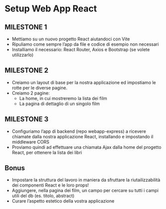 # Setup Web App React

## MILESTONE 1
- Mettiamo su un nuovo progetto React aiutandoci con Vite
- Ripuliamo come sempre l’app da file e codice di esempio non necessari
- Installiamo il necessario: React Router, Axios e Bootstrap (se volete utilizzarlo)

## MILESTONE 2
- Creiamo un layout di base per la nostra applicazione ed impostiamo le rotte per le diverse pagine.
- Creiamo 2 pagine:
    - La home, in cui mostreremo la lista dei film
    - La pagina di dettaglio di un singolo film

## MILESTONE 3
- Configuriamo l’app di backend (repo webapp-express) a ricevere chiamate dalla nostra applicazione React, installando e impostando il middleware CORS
- Proviamo quindi ad effettuare una chiamata Ajax dalla home del progetto React, per ottenere la lista dei libri

## Bonus
- Impostare la struttura del lavoro in maniera da sfruttare la riutailizzabilità dei componenti React e le loro props!
- Aggiungere, nella pagina dei film, un campo per cercare su tutti i campi utili del db (es. titolo, abstract)
- Curare l’aspetto estetico della vostra applicazione